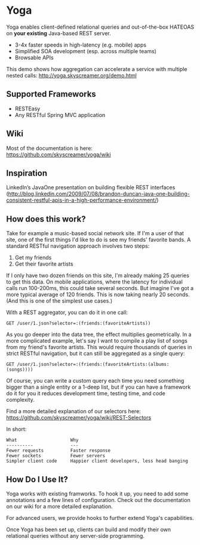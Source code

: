 # Yoga #

Yoga enables client-defined relational queries and out-of-the-box HATEOAS on **your existing** Java-based REST server.

* 3-4x faster speeds in high-latency (e.g. mobile) apps
* Simplified SOA development (esp. across multiple teams)
* Browsable APIs

This demo shows how aggregation can accelerate a service with multiple nested calls: http://yoga.skyscreamer.org/demo.html

## Supported Frameworks ##
 + RESTEasy
 + Any RESTful Spring MVC application

## Wiki ##
Most of the documentation is here: https://github.com/skyscreamer/yoga/wiki

## Inspiration ##
LinkedIn’s JavaOne presentation on building flexible REST interfaces (http://blog.linkedin.com/2009/07/08/brandon-duncan-java-one-building-consistent-restful-apis-in-a-high-performance-environment/)

## How does this work? ##
Take for example a music-based social network site.  If I'm a user of that site, one of the first things I'd like to do is see my friends' favorite bands.  A standard RESTful navigation approach involves two steps:

1. Get my friends
2. Get their favorite artists

If I only have two dozen friends on this site, I'm already making 25 queries to get this data.  On mobile applications, where the latency for individual calls run 100-200ms, this could take several seconds.  But imagine I've got a more typical average of 120 friends.  This is now taking nearly 20 seconds.  (And this is one of the simplest use cases.)

With a REST aggregator, you can do it in one call:

    GET /user/1.json?selector=:(friends:(favoriteArtists))

As you go deeper into the data tree, the effect multiplies geometrically.  In a more complicated example, let's say I want to compile a play list of songs from my friend's favorite artists.  This would require thousands of queries in strict RESTful navigation, but it can still be aggregated as a single query:

    GET /user/1.json?selector=:(friends:(favoriteArtists:(albums:(songs))))

Of course, you can write a custom query each time you need something bigger than a single entity or a 1-deep list, but if you can have a framework do it for you it reduces development time, testing time, and code complexity.

Find a more detailed explanation of our selectors here: https://github.com/skyscreamer/yoga/wiki/REST-Selectors

In short:

    What                    Why
    ----------              ---
    Fewer requests          Faster response
    Fewer sockets           Fewer servers
    Simpler client code     Happier client developers, less head banging

## How Do I Use It? ##
Yoga works with existing framworks.  To hook it up, you need to add some annotations and a few lines of configuration.  Check out the documentation on our wiki for a more detailed explanation.

For advanced users, we provide hooks to further extend Yoga's capabilities.

Once Yoga has been set up, clients can build and modify their own relational queries without any server-side programming.  
